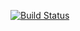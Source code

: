 [![Build Status](https://travis-ci.org/chriskuehl/preview.svg?branch=master)](https://travis-ci.org/chriskuehl/preview)
